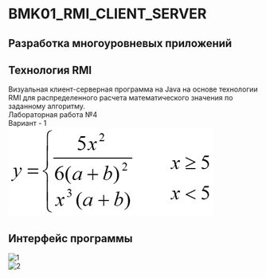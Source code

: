 # BMK01_RMI_CLIENT_SERVER
## Разработка многоуровневых приложений
## Технология RMI
Визуальная клиент-серверная программа на Java на основе технологии RMI для распределенного расчета математического значения по заданному алгоритму.   
Лабораторная работа №4  
Вариант - 1  
![primer](primer.png)  
## Интерфейс программы
![1](1.png)  
![2](2.png)